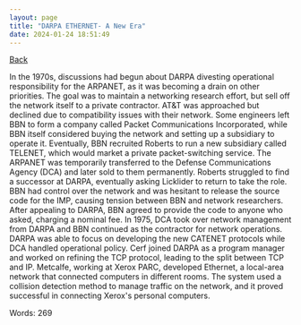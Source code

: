 ```yaml
---
layout: page
title: "DARPA ETHERNET- A New Era"
date: 2024-01-24 18:51:49
---
```


[Back](./)


In the 1970s, discussions had begun about DARPA divesting operational responsibility for the ARPANET, as it was becoming a drain on other priorities. The goal was to maintain a networking research effort, but sell off the network itself to a private contractor. AT&T was approached but declined due to compatibility issues with their network. Some engineers left BBN to form a company called Packet Communications Incorporated, while BBN itself considered buying the network and setting up a subsidiary to operate it. Eventually, BBN recruited Roberts to run a new subsidiary called TELENET, which would market a private packet-switching service. The ARPANET was temporarily transferred to the Defense Communications Agency (DCA) and later sold to them permanently. Roberts struggled to find a successor at DARPA, eventually asking Licklider to return to take the role. BBN had control over the network and was hesitant to release the source code for the IMP, causing tension between BBN and network researchers. After appealing to DARPA, BBN agreed to provide the code to anyone who asked, charging a nominal fee. In 1975, DCA took over network management from DARPA and BBN continued as the contractor for network operations. DARPA was able to focus on developing the new CATENET protocols while DCA handled operational policy. Cerf joined DARPA as a program manager and worked on refining the TCP protocol, leading to the split between TCP and IP. Metcalfe, working at Xerox PARC, developed Ethernet, a local-area network that connected computers in different rooms. The system used a collision detection method to manage traffic on the network, and it proved successful in connecting Xerox's personal computers.

Words: 269